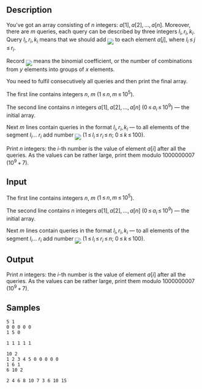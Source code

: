 ## Description

<div><p>You've got an array consisting of <span class="tex-span"><i>n</i></span> integers: <span class="tex-span"><i>a</i>[1], <i>a</i>[2], ..., <i>a</i>[<i>n</i>]</span>. Moreover, there are <span class="tex-span"><i>m</i></span> queries, each query can be described by three integers <span class="tex-span"><i>l</i><sub class="lower-index"><i>i</i></sub>, <i>r</i><sub class="lower-index"><i>i</i></sub>, <i>k</i><sub class="lower-index"><i>i</i></sub></span>. Query <span class="tex-span"><i>l</i><sub class="lower-index"><i>i</i></sub>, <i>r</i><sub class="lower-index"><i>i</i></sub>, <i>k</i><sub class="lower-index"><i>i</i></sub></span> means that we should add <img align="middle" class="tex-formula" src="./26872/file/B6gjRyl3.png" style="max-width: 100.0%;max-height: 100.0%;"> to each element <span class="tex-span"><i>a</i>[<i>j</i>]</span>, where <span class="tex-span"><i>l</i><sub class="lower-index"><i>i</i></sub> ≤ <i>j</i> ≤ <i>r</i><sub class="lower-index"><i>i</i></sub></span>.</p><p>Record <img align="middle" class="tex-formula" src="./26872/file/sxQzvCB1.png" style="max-width: 100.0%;max-height: 100.0%;"> means the binomial coefficient, or the number of combinations from <span class="tex-span"><i>y</i></span> elements into groups of <span class="tex-span"><i>x</i></span> elements.</p><p>You need to fulfil consecutively all queries and then print the final array.</p></div><div class="input-specification"><p>The first line contains integers <span class="tex-span"><i>n</i></span>, <span class="tex-span"><i>m</i></span> (<span class="tex-span">1 ≤ <i>n</i>, <i>m</i> ≤ 10<sup class="upper-index">5</sup></span>).</p><p>The second line contains <span class="tex-span"><i>n</i></span> integers <span class="tex-span"><i>a</i>[1], <i>a</i>[2], ..., <i>a</i>[<i>n</i>]</span> (<span class="tex-span">0 ≤ <i>a</i><sub class="lower-index"><i>i</i></sub> ≤ 10<sup class="upper-index">9</sup></span>)&nbsp;— the initial array.</p><p>Next <span class="tex-span"><i>m</i></span> lines contain queries in the format <span class="tex-span"><i>l</i><sub class="lower-index"><i>i</i></sub>, <i>r</i><sub class="lower-index"><i>i</i></sub>, <i>k</i><sub class="lower-index"><i>i</i></sub></span>&nbsp;— to all elements of the segment <span class="tex-span"><i>l</i><sub class="lower-index"><i>i</i></sub>... <i>r</i><sub class="lower-index"><i>i</i></sub></span> add number <img align="middle" class="tex-formula" src="./26872/file/JQWU2X1y.png" style="max-width: 100.0%;max-height: 100.0%;"> (<span class="tex-span">1 ≤ <i>l</i><sub class="lower-index"><i>i</i></sub> ≤ <i>r</i><sub class="lower-index"><i>i</i></sub> ≤ <i>n</i></span>; <span class="tex-span">0 ≤ <i>k</i> ≤ 100</span>).</p></div><div class="output-specification"><p>Print <span class="tex-span"><i>n</i></span> integers: the <span class="tex-span"><i>i</i></span>-th number is the value of element <span class="tex-span"><i>a</i>[<i>i</i>]</span> after all the queries. As the values can be rather large, print them modulo <span class="tex-span">1000000007</span> <span class="tex-span">(10<sup class="upper-index">9</sup> + 7)</span>.</p></div>


## Input

<p>The first line contains integers <span class="tex-span"><i>n</i></span>, <span class="tex-span"><i>m</i></span> (<span class="tex-span">1 ≤ <i>n</i>, <i>m</i> ≤ 10<sup class="upper-index">5</sup></span>).</p><p>The second line contains <span class="tex-span"><i>n</i></span> integers <span class="tex-span"><i>a</i>[1], <i>a</i>[2], ..., <i>a</i>[<i>n</i>]</span> (<span class="tex-span">0 ≤ <i>a</i><sub class="lower-index"><i>i</i></sub> ≤ 10<sup class="upper-index">9</sup></span>)&nbsp;— the initial array.</p><p>Next <span class="tex-span"><i>m</i></span> lines contain queries in the format <span class="tex-span"><i>l</i><sub class="lower-index"><i>i</i></sub>, <i>r</i><sub class="lower-index"><i>i</i></sub>, <i>k</i><sub class="lower-index"><i>i</i></sub></span>&nbsp;— to all elements of the segment <span class="tex-span"><i>l</i><sub class="lower-index"><i>i</i></sub>... <i>r</i><sub class="lower-index"><i>i</i></sub></span> add number <img align="middle" class="tex-formula" src="./26872/file/JQWU2X1y.png" style="max-width: 100.0%;max-height: 100.0%;"> (<span class="tex-span">1 ≤ <i>l</i><sub class="lower-index"><i>i</i></sub> ≤ <i>r</i><sub class="lower-index"><i>i</i></sub> ≤ <i>n</i></span>; <span class="tex-span">0 ≤ <i>k</i> ≤ 100</span>).</p>


## Output

<p>Print <span class="tex-span"><i>n</i></span> integers: the <span class="tex-span"><i>i</i></span>-th number is the value of element <span class="tex-span"><i>a</i>[<i>i</i>]</span> after all the queries. As the values can be rather large, print them modulo <span class="tex-span">1000000007</span> <span class="tex-span">(10<sup class="upper-index">9</sup> + 7)</span>.</p>


## Samples

```input1
5 1
0 0 0 0 0
1 5 0

```

```output1
1 1 1 1 1

```






```input2
10 2
1 2 3 4 5 0 0 0 0 0
1 6 1
6 10 2

```

```output2
2 4 6 8 10 7 3 6 10 15

```



